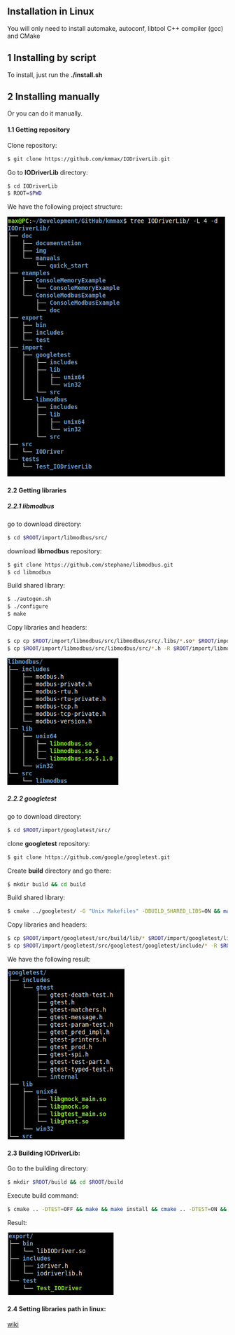 ## Installation in Linux

You will only need to install automake, autoconf, libtool C++ compiler (gcc) and CMake

## 1 Installing by script

To install, just run the **./install.sh**

## 2 Installing manually
Or you can do it manually.


#### 1.1 Getting repository
Clone repository:
~~~bash
$ git clone https://github.com/kmmax/IODriverLib.git
~~~
Go to **IODriverLib** directory:
~~~bash
$ cd IODriverLib
$ ROOT=$PWD
~~~
We have the following project structure:

![structure](screen1.png)

#### 2.2 Getting libraries
##### 2.2.1 libmodbus
go to download directory:
~~~bash
$ cd $ROOT/import/libmodbus/src/
~~~
download **libmodbus** repository:
~~~bash
$ git clone https://github.com/stephane/libmodbus.git
$ cd libmodbus
~~~
Build shared library:
~~~bash
$ ./autogen.sh
$ ./configure
$ make
~~~
Copy libraries and headers:
~~~bash
$ cp cp $ROOT/import/libmodbus/src/libmodbus/src/.libs/*.so* $ROOT/import/libmodbus/lib/unix64/
$ cp $ROOT/import/libmodbus/src/libmodbus/src/*.h -R $ROOT/import/libmodbus/includes/
~~~
![libmodbus](screen3.png)

##### 2.2.2 googletest 
go to download directory:
~~~bash
$ cd $ROOT/import/googletest/src/
~~~
clone **googletest** repository:
~~~bash
$ git clone https://github.com/google/googletest.git
~~~
Create **build** directory and go there:
~~~bash
$ mkdir build && cd build
~~~
Build shared library:
~~~bash
$ cmake ../googletest/ -G "Unix Makefiles" -DBUILD_SHARED_LIBS=ON && make
~~~
Copy libraries and headers:
~~~bash
$ cp $ROOT/import/googletest/src/build/lib/* $ROOT/import/googletest/lib/unix64/
$ cp $ROOT/import/googletest/src/googletest/googletest/include/* -R $ROOT/import/googletest/includes/
~~~
We have the following result:

![googletest](screen2.png)

#### 2.3 Building **IODriverLib**:
Go to the building directory:
~~~bash
$ mkdir $ROOT/build && cd $ROOT/build
~~~
Execute build command:
~~~bash
$ cmake .. -DTEST=OFF && make && make install && cmake .. -DTEST=ON && make && make install
~~~
Result:

![IODriverLib](screen4.png)

#### 2.4 Setting libraries path in linux:
[wiki](https://github.com/kmmax/IODriverLib/wiki)
